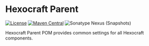 Hexocraft Parent
================
[![License](https://img.shields.io/badge/license-Apache%202.0-blue)](LICENSE)
[![Maven Central](https://img.shields.io/maven-central/v/com.github.hexocraft/hexocraft-parent?label=stable&color=%23f6cf17)][Maven Central]
![Sonatype Nexus (Snapshots)](https://img.shields.io/nexus/s/com.github.hexocraft/hexocraft-parent?label=dev&server=https%3A%2F%2Foss.sonatype.org)


Hexocraft Parent POM provides common settings for all Hexocraft components.


[Maven Central]: https://search.maven.org/search?q=g:com.github.hexocraft%20AND%20a:hexocraft-parent*